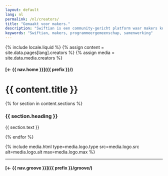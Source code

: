 ```yaml
---
layout: default
lang: nl
permalink: /nl/creators/
title: "Gemaakt voor makers."
description: "Swiftian is een community-gericht platform waar makers kunnen groeien, delen en samen innoveren."
keywords: "Swiftian, makers, programmeergemeenschap, samenwerking"
---
```



{% include locale.liquid %}
{% assign content = site.data.pages[lang].creators %}
{% assign media = site.data.media.creators %}

#### [← {{ nav.home }}]({{ prefix }}/)

# {{ content.title }}

{% for section in content.sections %}
### {{ section.heading }}
{{ section.text }}

{% endfor %}

{% include media.html
  type=media.logo.type
  src=media.logo.src
  alt=media.logo.alt
  max=media.logo.max
%}

---

#### [← {{ nav.groove }}]({{ prefix }}/groove/)
